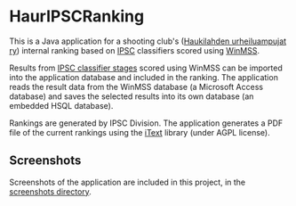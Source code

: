 # HaurIPSCRanking
This is a Java application for a shooting club's ([Haukilahden urheiluampujat ry](http://www.haur.fi)) internal ranking based on [IPSC](http://www.ipsc.org/) classifiers scored using [WinMSS](http://www.ipsc.org/matches/winmss.php).

Results from [IPSC classifier stages](http://www.ipsc.org/classification/icsStages.php) scored using WinMSS can be imported into the application database and included in the ranking. The application reads the result data from the WinMSS database (a Microsoft Access database) and saves the selected results into its own database (an embedded HSQL database). 

Rankings are generated by IPSC Division. The application generates a PDF file of the current rankings using the [iText](https://itextpdf.com/en) library (under AGPL license).

## Screenshots 

Screenshots of the application are included in this project, in the [screenshots directory](https://github.com/jarnovirta/HaurIPSCRanking/tree/master/screenshots).
